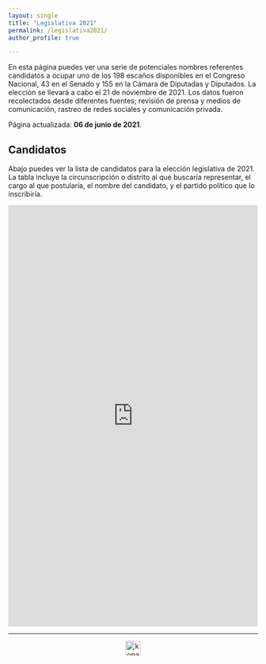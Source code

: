 ```yaml
---
layout: single
title: "Legislativa 2021"
permalink: /legislativa2021/
author_profile: true

---
```


En esta página puedes ver una serie de potenciales nombres referentes candidatos a ocupar uno de los 198 escaños disponibles en el Congreso Nacional, 43 en el Senado y 155 en la Cámara de Diputadas y Diputados. La elección se llevará a cabo el 21 de noviembre de 2021. Los datos fueron recolectados desde diferentes fuentes; revisión de prensa y medios de comunicación, rastreo de redes sociales y comunicación privada.

Página actualizada: **06 de junio de 2021**.


## Candidatos

Abajo puedes ver la lista de candidatos para la elección legislativa de 2021. La tabla incluye la circunscripción o distrito al que buscaría representar, el cargo al que postularía, el nombre del candidato, y el partido político que lo inscribiría.

<iframe title="" aria-label="table" id="datawrapper-chart-QbX0b" src="https://datawrapper.dwcdn.net/QbX0b/1/" scrolling="no" frameborder="0" style="width: 0; min-width: 100% !important; border: none;" height="850"></iframe><script type="text/javascript">!function(){"use strict";window.addEventListener("message",(function(e){if(void 0!==e.data["datawrapper-height"]){var t=document.querySelectorAll("iframe");for(var a in e.data["datawrapper-height"])for(var r=0;r<t.length;r++){if(t[r].contentWindow===e.source)t[r].style.height=e.data["datawrapper-height"][a]+"px"}}}))}();
</script>

---

<!-- NES -->
<style>
.aligncenter {
    text-align: center;
}
</style>
<p class="aligncenter">
    <img src="/images/nes.png" width="30" height="30" alt="konami" />
</p>

<!-- Favicon -->
<link rel="apple-touch-icon" sizes="180x180" href="/apple-touch-icon.png">
<link rel="icon" type="image/png" sizes="32x32" href="/favicon-32x32.png">
<link rel="icon" type="image/png" sizes="16x16" href="/favicon-16x16.png">
<link rel="manifest" href="/site.webmanifest">
<link rel="mask-icon" href="/safari-pinned-tab.svg" color="#5bbad5">
<meta name="msapplication-TileColor" content="#b91d47">
<meta name="theme-color" content="#ffffff">

